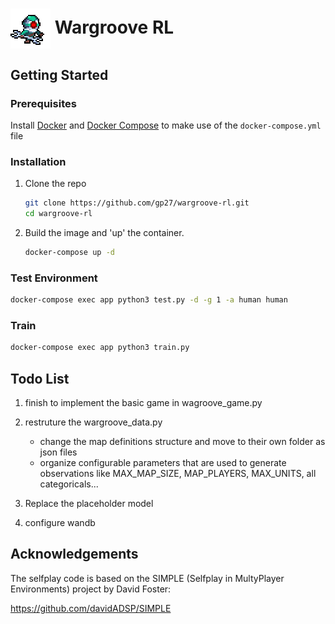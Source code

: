 
# <img align="center" src="imgs/oblo.png"> Wargroove RL


## Getting Started

### Prerequisites

Install [Docker](https://docs.docker.com/get-docker/) and [Docker Compose](https://docs.docker.com/compose/install/) to make use of the `docker-compose.yml` file

### Installation

1. Clone the repo
   ```sh
   git clone https://github.com/gp27/wargroove-rl.git
   cd wargroove-rl
   ```
2. Build the image and 'up' the container.
   ```sh
   docker-compose up -d
   ```

### Test Environment

```sh
docker-compose exec app python3 test.py -d -g 1 -a human human
```

### Train

```sh
docker-compose exec app python3 train.py
```

## Todo List

1. finish to implement the basic game in wagroove_game.py
2. restruture the wargroove_data.py

   - change the map definitions structure and move to their own folder as json files
   - organize configurable parameters that are used to generate observations like MAX_MAP_SIZE, MAP_PLAYERS, MAX_UNITS, all categoricals...

3. Replace the placeholder model
4. configure wandb

## Acknowledgements

The selfplay code is based on the SIMPLE (Selfplay in MultyPlayer Environments) project by David Foster:

https://github.com/davidADSP/SIMPLE

